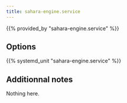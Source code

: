 ```yaml
---
title: sahara-engine.service
---
```


{{% provided_by "sahara-engine.service" %}}

## Options

{{% systemd_unit "sahara-engine.service" %}}

## Additionnal notes

Nothing here.